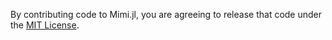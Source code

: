 By contributing code to Mimi.jl, you are agreeing to release that code under the [MIT License](https://github.com/mimiframework/Mimi.jl/blob/master/LICENSE).
